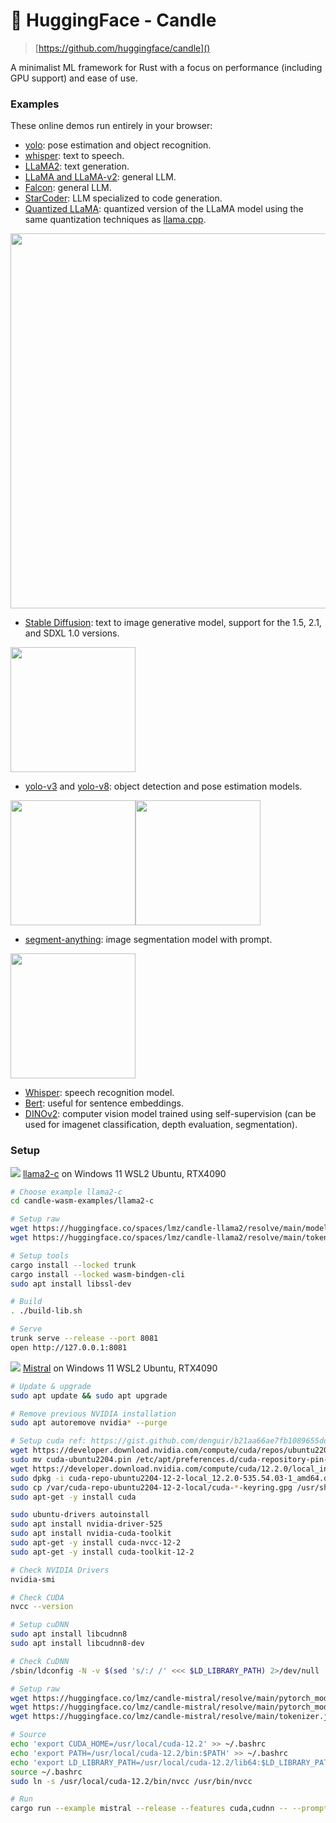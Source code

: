 # 🤗 HuggingFace - Candle

> [https://github.com/huggingface/candle]()

A minimalist ML framework for Rust with a focus on performance (including GPU support) and ease of use.

### Examples

These online demos run entirely in your browser:

- [yolo](https://huggingface.co/spaces/lmz/candle-yolo): pose estimation and
  object recognition.
- [whisper](https://huggingface.co/spaces/lmz/candle-whisper): text to speech.
- [LLaMA2](https://huggingface.co/spaces/lmz/candle-llama2): text generation.
- [LLaMA and LLaMA-v2](https://github.com/huggingface/candle/blob/main/candle-examples/examples/llama/): general LLM.
- [Falcon](https://github.com/huggingface/candle/blob/main/candle-examples/examples/falcon/): general LLM.
- [StarCoder](https://github.com/huggingface/candle/blob/main/candle-examples/examples/bigcode/): LLM specialized to code
  generation.
- [Quantized LLaMA](https://github.com/huggingface/candle/blob/main/candle-examples/examples/quantized/): quantized version of
  the LLaMA model using the same quantization techniques as
  [llama.cpp](https://github.com/ggerganov/llama.cpp).

<img src="https://github.com/huggingface/candle/raw/main/candle-examples/examples/quantized/assets/aoc.gif" width="600">
  
- [Stable Diffusion](https://github.com/huggingface/candle/blob/main/candle-examples/examples/stable-diffusion/): text to
  image generative model, support for the 1.5, 2.1, and SDXL 1.0 versions.

<img src="https://github.com/huggingface/candle/raw/main/candle-examples/examples/stable-diffusion/assets/stable-diffusion-xl.jpg" width="200">

- [yolo-v3](https://github.com/huggingface/candle/blob/main/candle-examples/examples/yolo-v3/) and
  [yolo-v8](https://github.com/huggingface/candle/blob/main/candle-examples/examples/yolo-v8/): object detection and pose
  estimation models.

<img src="https://github.com/huggingface/candle/raw/main/candle-examples/examples/yolo-v8/assets/bike.od.jpg" width="200"><img src="https://github.com/huggingface/candle/raw/main/candle-examples/examples/yolo-v8/assets/bike.pose.jpg" width="200">

- [segment-anything](https://github.com/huggingface/candle/blob/main/candle-examples/examples/segment-anything/): image
  segmentation model with prompt.

<img src="https://github.com/huggingface/candle/raw/main/candle-examples/examples/segment-anything/assets/sam_merged.jpg" width="200">

- [Whisper](https://github.com/huggingface/candle/blob/main/candle-examples/examples/whisper/): speech recognition model.
- [Bert](https://github.com/huggingface/candle/blob/main/candle-examples/examples/bert/): useful for sentence embeddings.
- [DINOv2](https://github.com/huggingface/candle/blob/main/candle-examples/examples/dinov2/): computer vision model trained
  using self-supervision (can be used for imagenet classification, depth
  evaluation, segmentation).

### Setup

![](/assets/kat.png) <span class="speech-bubble">[llama2-c](https://github.com/huggingface/candle/blob/main/candle-wasm-examples/llama2-c/README.md) on Windows 11 WSL2 Ubuntu, RTX4090</span>

```bash
# Choose example llama2-c
cd candle-wasm-examples/llama2-c

# Setup raw
wget https://huggingface.co/spaces/lmz/candle-llama2/resolve/main/model.bin
wget https://huggingface.co/spaces/lmz/candle-llama2/resolve/main/tokenizer.json

# Setup tools
cargo install --locked trunk
cargo install --locked wasm-bindgen-cli
sudo apt install libssl-dev

# Build
. ./build-lib.sh

# Serve
trunk serve --release --port 8081
open http://127.0.0.1:8081
```

![](/assets/kat.png) <span class="speech-bubble">[Mistral](https://mistral.ai/) on Windows 11 WSL2 Ubuntu, RTX4090</span>

```bash
# Update & upgrade
sudo apt update && sudo apt upgrade

# Remove previous NVIDIA installation
sudo apt autoremove nvidia* --purge

# Setup cuda ref: https://gist.github.com/denguir/b21aa66ae7fb1089655dd9de8351a202
wget https://developer.download.nvidia.com/compute/cuda/repos/ubuntu2204/x86_64/cuda-ubuntu2204.pin
sudo mv cuda-ubuntu2204.pin /etc/apt/preferences.d/cuda-repository-pin-600
wget https://developer.download.nvidia.com/compute/cuda/12.2.0/local_installers/cuda-repo-ubuntu2204-12-2-local_12.2.0-535.54.03-1_amd64.deb
sudo dpkg -i cuda-repo-ubuntu2204-12-2-local_12.2.0-535.54.03-1_amd64.deb
sudo cp /var/cuda-repo-ubuntu2204-12-2-local/cuda-*-keyring.gpg /usr/share/keyrings/
sudo apt-get -y install cuda

sudo ubuntu-drivers autoinstall
sudo apt install nvidia-driver-525
sudo apt install nvidia-cuda-toolkit
sudo apt-get -y install cuda-nvcc-12-2
sudo apt-get -y install cuda-toolkit-12-2

# Check NVIDIA Drivers
nvidia-smi

# Check CUDA
nvcc --version

# Setup cuDNN
sudo apt install libcudnn8
sudo apt install libcudnn8-dev

# Check CuDNN
/sbin/ldconfig -N -v $(sed 's/:/ /' <<< $LD_LIBRARY_PATH) 2>/dev/null | grep libcudnn

# Setup raw
wget https://huggingface.co/lmz/candle-mistral/resolve/main/pytorch_model-00001-of-00002.safetensors
wget https://huggingface.co/lmz/candle-mistral/resolve/main/pytorch_model-00002-of-00002.safetensors
wget https://huggingface.co/lmz/candle-mistral/resolve/main/tokenizer.json

# Source
echo 'export CUDA_HOME=/usr/local/cuda-12.2' >> ~/.bashrc
echo 'export PATH=/usr/local/cuda-12.2/bin:$PATH' >> ~/.bashrc
echo 'export LD_LIBRARY_PATH=/usr/local/cuda-12.2/lib64:$LD_LIBRARY_PATH' >> ~/.bashrc
source ~/.bashrc
sudo ln -s /usr/local/cuda-12.2/bin/nvcc /usr/bin/nvcc

# Run
cargo run --example mistral --release --features cuda,cudnn -- --prompt "Write helloworld code in Rust" --weight-files=pytorch_model-00001-of-00002.safetensors,pytorch_model-00002-of-00002.safetensors --tokenizer-file=tokenizer.json --sample-len 150
```
